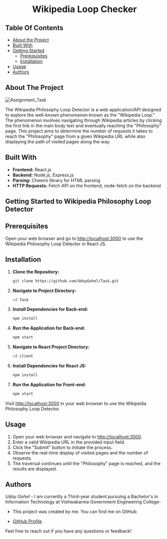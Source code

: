 
<p align="center">
  <h1 align="center">Wikipedia Loop Checker</h1>
</p>

## Table Of Contents

- [About the Project](#about-the-project)
- [Built With](#built-with)
- [Getting Started](#getting-started)
  - [Prerequisites](#prerequisites)
  - [Installation](#installation)
- [Usage](#usage)
- [Authors](#authors)


## About The Project

![Assignment_Task](https://github.com/UdayGohel/Hackingly-Internship-Task/assets/114012274/d5661d5d-e83f-42b7-b875-57f4906e5fb7)

The Wikipedia Philosophy Loop Detector is a web application/API designed to explore the well-known phenomenon known as the "Wikipedia Loop." The phenomenon involves navigating through Wikipedia articles by clicking the first link in the main body text and eventually reaching the "Philosophy" page. This project aims to determine the number of requests it takes to reach the "Philosophy" page from a given Wikipedia URL while also displaying the path of visited pages along the way.

## Built With

- **Frontend:** React.js
- **Backend:** Node.js, Express.js
- **Parsing:** Cheerio library for HTML parsing
- **HTTP Requests:** Fetch API on the frontend, node-fetch on the backend

## Getting Started to Wikipedia Philosophy Loop Detector

## Prerequisites

Open your web browser and go to [http://localhost:3000](http://localhost:3000) to use the Wikipedia Philosophy Loop Detector in React JS.

## Installation

1. **Clone the Repository:**

    ```bash
    git clone https://github.com/UdayGohel/Task.git
    ```

2. **Navigate to Project Directory:**

    ```bash
    cd Task
    ```

3. **Install Dependencies for Back-end:**

    ```bash
    npm install
    ```

4. **Run the Application for Back-end:**

    ```bash
    npm start
    ```

5. **Navigate to React Project Directory:**

    ```bash
    cd client
    ```

6. **Install Dependencies for React JS:**

    ```bash
    npm install
    ```

7. **Run the Application for Front-end:**

    ```bash
    npm start
    ```

Visit [http://localhost:3000](http://localhost:3000) in your web browser to use the Wikipedia Philosophy Loop Detector.

## Usage

1. Open your web browser and navigate to [http://localhost:3000](http://localhost:3000).
2. Enter a valid Wikipedia URL in the provided input field.
3. Click the "Submit" button to initiate the process.
4. Observe the real-time display of visited pages and the number of requests.
5. The traversal continues until the "Philosophy" page is reached, and the results are displayed.

## Authors

 _Uday Gohel_ - I am currently a Third-year student pursuing a Bachelor's in Information Technology at Vishwakarma Government Engineering College- 
 <br>
- This project was created by me. You can find me on GitHub:

- [GitHub Profile](https://github.com/UdayGohel)

Feel free to reach out if you have any questions or feedback!

